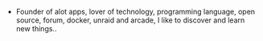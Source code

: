 - Founder of alot apps, lover of technology, programming language, open source, forum, docker, unraid and arcade, I like to discover and learn new things..
  <br>













































